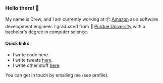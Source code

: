 ### Hello there! 👀

My name is Drew, and I am currently working at 📦 [Amazon][amzn] as a software development engineer. I graduated from 🚂 [Purdue University][purdue] with a bachelor's
degree in computer science.

#### Quick links
- I write code here.
- I write tweets [here][twitter].
- I write other stuff [here][blog].

You can get in touch by emailing me (see profile).

[amzn]: https://www.github.com/amzn
[purdue]: https://www.cs.purdue.edu
[twitter]: https://www.twitter.com/reifiedbeans
[blog]: https://www.drewdavis.me/
